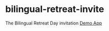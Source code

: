# bilingual-retreat-invite
The Bilingual Retreat Day invitation
[Demo App](https://bilingual-retreat-invite.vercel.app/)
